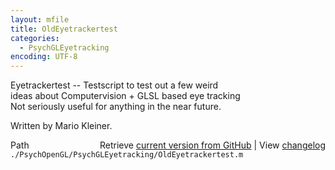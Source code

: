 ```yaml
---
layout: mfile
title: OldEyetrackertest
categories:
  - PsychGLEyetracking
encoding: UTF-8
---
```


Eyetrackertest -- Testscript to test out a few weird  
ideas about Computervision + GLSL based eye tracking  
Not seriously useful for anything in the near future.  

Written by Mario Kleiner.  


<div class="code_header" style="text-align:right;">
  <span style="float:left;">Path&nbsp;&nbsp;</span> <span class="counter">Retrieve <a href=
  "https://raw.github.com/Psychtoolbox-3/Psychtoolbox-3/beta/./PsychOpenGL/PsychGLEyetracking/OldEyetrackertest.m">current version from GitHub</a> | View <a href=
  "https://github.com/Psychtoolbox-3/Psychtoolbox-3/commits/beta/./PsychOpenGL/PsychGLEyetracking/OldEyetrackertest.m">changelog</a></span>
</div>
<div class="code">
  <code>./PsychOpenGL/PsychGLEyetracking/OldEyetrackertest.m</code>
</div>

